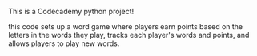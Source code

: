This is a Codecademy python project! 

this code sets up a word game where players earn points based on the letters in the words they play, tracks each player's words and points, and allows players to play new words.
